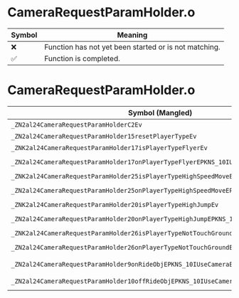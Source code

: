 # CameraRequestParamHolder.o
| Symbol | Meaning 
| ------------- | ------------- 
| :x: | Function has not yet been started or is not matching. 
| :white_check_mark: | Function is completed. 


# CameraRequestParamHolder.o
| Symbol (Mangled) | Symbol (Demangled) | Decompiled? |
| ------------- |  ------------- | ------------- |
| `_ZN2al24CameraRequestParamHolderC2Ev` | `al::CameraRequestParamHolder::CameraRequestParamHolder(void)` | :x: |
| `_ZN2al24CameraRequestParamHolder15resetPlayerTypeEv` | `al::CameraRequestParamHolder::resetPlayerType(void)` | :x: |
| `_ZNK2al24CameraRequestParamHolder17isPlayerTypeFlyerEv` | `al::CameraRequestParamHolder::isPlayerTypeFlyer(void)const` | :x: |
| `_ZN2al24CameraRequestParamHolder17onPlayerTypeFlyerEPKNS_10IUseCameraEPKc` | `al::CameraRequestParamHolder::onPlayerTypeFlyer(al::IUseCamera const*,char const*)` | :x: |
| `_ZNK2al24CameraRequestParamHolder25isPlayerTypeHighSpeedMoveEv` | `al::CameraRequestParamHolder::isPlayerTypeHighSpeedMove(void)const` | :x: |
| `_ZN2al24CameraRequestParamHolder25onPlayerTypeHighSpeedMoveEPKNS_10IUseCameraEPKc` | `al::CameraRequestParamHolder::onPlayerTypeHighSpeedMove(al::IUseCamera const*,char const*)` | :x: |
| `_ZNK2al24CameraRequestParamHolder20isPlayerTypeHighJumpEv` | `al::CameraRequestParamHolder::isPlayerTypeHighJump(void)const` | :x: |
| `_ZN2al24CameraRequestParamHolder20onPlayerTypeHighJumpEPKNS_10IUseCameraEPKc` | `al::CameraRequestParamHolder::onPlayerTypeHighJump(al::IUseCamera const*,char const*)` | :x: |
| `_ZNK2al24CameraRequestParamHolder26isPlayerTypeNotTouchGroundEv` | `al::CameraRequestParamHolder::isPlayerTypeNotTouchGround(void)const` | :x: |
| `_ZN2al24CameraRequestParamHolder26onPlayerTypeNotTouchGroundEPKNS_10IUseCameraEPKc` | `al::CameraRequestParamHolder::onPlayerTypeNotTouchGround(al::IUseCamera const*,char const*)` | :x: |
| `_ZN2al24CameraRequestParamHolder9onRideObjEPKNS_10IUseCameraEPKc` | `al::CameraRequestParamHolder::onRideObj(al::IUseCamera const*,char const*)` | :x: |
| `_ZN2al24CameraRequestParamHolder10offRideObjEPKNS_10IUseCameraEPKc` | `al::CameraRequestParamHolder::offRideObj(al::IUseCamera const*,char const*)` | :x: |
